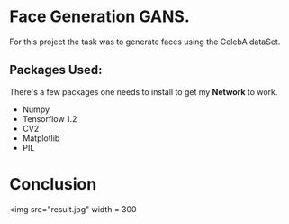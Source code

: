 # Face Generation GANS.
For this project the task was to generate faces using the CelebA dataSet.

## Packages Used:
There's a few packages one needs to install to get my **Network** to work.
* Numpy
* Tensorflow 1.2
* CV2
* Matplotlib
* PIL

# Conclusion

<img src="result.jpg" width = 300